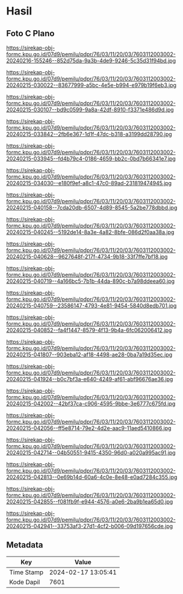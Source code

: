# Hasil

## Foto C Plano

https://sirekap-obj-formc.kpu.go.id/07d9/pemilu/pdpr/76/03/11/20/03/7603112003002-20240216-155246--852d75da-9a3b-4de9-9246-5c35d31f94bd.jpg

https://sirekap-obj-formc.kpu.go.id/07d9/pemilu/pdpr/76/03/11/20/03/7603112003002-20240215-030022--83677999-a5bc-4e5e-b994-e979b19f6eb3.jpg

https://sirekap-obj-formc.kpu.go.id/07d9/pemilu/pdpr/76/03/11/20/03/7603112003002-20240215-030107--bd9c0599-9a8a-42df-8910-f3371e486d9d.jpg

https://sirekap-obj-formc.kpu.go.id/07d9/pemilu/pdpr/76/03/11/20/03/7603112003002-20240215-033842--2fb6e367-1d1f-47dc-b318-a3199dd28790.jpg

https://sirekap-obj-formc.kpu.go.id/07d9/pemilu/pdpr/76/03/11/20/03/7603112003002-20240215-033945--fd4b79c4-0186-4659-bb2c-0bd7b66341e7.jpg

https://sirekap-obj-formc.kpu.go.id/07d9/pemilu/pdpr/76/03/11/20/03/7603112003002-20240215-034030--e180f9ef-a8c1-47c0-89ad-231819474945.jpg

https://sirekap-obj-formc.kpu.go.id/07d9/pemilu/pdpr/76/03/11/20/03/7603112003002-20240215-040158--7cda20db-6507-4d89-8545-5a2be778dbbd.jpg

https://sirekap-obj-formc.kpu.go.id/07d9/pemilu/pdpr/76/03/11/20/03/7603112003002-20240215-040245--5192de14-8a3e-4a82-8bfe-086d2f0aa38a.jpg

https://sirekap-obj-formc.kpu.go.id/07d9/pemilu/pdpr/76/03/11/20/03/7603112003002-20240215-040628--9627648f-217f-4734-9b18-33f7ffe7bf18.jpg

https://sirekap-obj-formc.kpu.go.id/07d9/pemilu/pdpr/76/03/11/20/03/7603112003002-20240215-040719--4a166bc5-7b1b-44da-890c-b7a98ddeea60.jpg

https://sirekap-obj-formc.kpu.go.id/07d9/pemilu/pdpr/76/03/11/20/03/7603112003002-20240215-040759--23586147-4793-4e81-9454-5840d8edb701.jpg

https://sirekap-obj-formc.kpu.go.id/07d9/pemilu/pdpr/76/03/11/20/03/7603112003002-20240215-040852--fa4f1447-8579-4f13-9b4a-6fc062006412.jpg

https://sirekap-obj-formc.kpu.go.id/07d9/pemilu/pdpr/76/03/11/20/03/7603112003002-20240215-041807--903eba12-af18-4498-ae28-0ba7a19d35ec.jpg

https://sirekap-obj-formc.kpu.go.id/07d9/pemilu/pdpr/76/03/11/20/03/7603112003002-20240215-041924--b0c7bf3a-e640-4249-af61-abf96676ae36.jpg

https://sirekap-obj-formc.kpu.go.id/07d9/pemilu/pdpr/76/03/11/20/03/7603112003002-20240215-042002--42bf37ca-c906-4595-9bbe-3e6777c675fd.jpg

https://sirekap-obj-formc.kpu.go.id/07d9/pemilu/pdpr/76/03/11/20/03/7603112003002-20240215-042056--ff5e8714-79e2-4d2e-aac9-11aed5410866.jpg

https://sirekap-obj-formc.kpu.go.id/07d9/pemilu/pdpr/76/03/11/20/03/7603112003002-20240215-042714--04b50551-9415-4350-96d0-a020a995ac91.jpg

https://sirekap-obj-formc.kpu.go.id/07d9/pemilu/pdpr/76/03/11/20/03/7603112003002-20240215-042813--0e69b14d-60a6-4c0e-8e48-e0ad7284c355.jpg

https://sirekap-obj-formc.kpu.go.id/07d9/pemilu/pdpr/76/03/11/20/03/7603112003002-20240215-042855--f081fb9f-e944-4576-a0e6-2ba9b1ea65d0.jpg

https://sirekap-obj-formc.kpu.go.id/07d9/pemilu/pdpr/76/03/11/20/03/7603112003002-20240215-042941--33753af3-27d1-4cf2-b006-09d197656cde.jpg


## Metadata

| Key        | Value               |
| ---------- | ------------------- |
| Time Stamp | 2024-02-17 13:05:41 |
| Kode Dapil | 7601                |



